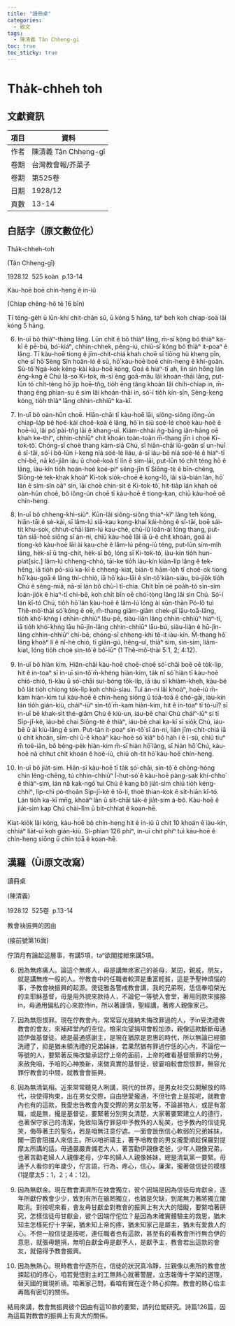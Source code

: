 ```yaml
---
title: "讀冊桌"
categories:
  - 散文
tags:
  - 陳清義 Tân Chheng-gī
toc: true
toc_sticky: true
---
```


# Tha̍k-chheh toh

## 文獻資訊

| 項目 | 資料 |
|---|---|
| 作者 | 陳清義 Tân Chheng-gī |
| 卷期 | 台灣教會報/芥菜子 |
| 卷期 | 第525卷 |
| 日期 | 1928/12 |
| 頁數 | 13-14 |

## 白話字（原文數位化）

Tha̍k-chheh-toh

(Tân Chheng-gī)

1928.12  525 koàn  p.13-14

Kàu-hoē boē chín-heng ê in-iû

(Chiap chêng-hō tē 16 bīn)

Tī téng-ge̍h ū lūn-khí chit-chân sū, ū kóng 5 hāng, taⁿ beh koh chiap-soà lâi kóng 5 hāng.

6. In-uī bô thiàⁿ-thàng lâng. Lūn chit ê bô thiàⁿ lâng, m̄-sī kóng bô thiàⁿ ka-kī ê pē-bú, bó͘-kiáⁿ, chhin-chhek, pêng-iú, chiū-sī kóng bô thiàⁿ it-poaⁿ ê lâng. Tī kàu-hoē tiong ê jīm-chit-chiá khah choē sī tiōng hù kheng pîn, che sī hō͘ Sèng Sîn hoân-ló ê sū, hō͘ kàu-hoē boē chín-heng ê khí-goân. Sù-tô͘ Ngá-kok kéng-kài kàu-hoē kóng, Goá ê hiaⁿ-tī ah, lín sìn hōng lán êng-kng ê Chú Iâ-so͘ Ki-tok, m̄-sī ēng goā-māu lâi khoán-thāi lâng, put-lūn tó chi̍t-téng hō ji̍p hoē-tn̂g, tio̍h ēng tâng khoán lâi chih-chiap in, m̄-thang ēng phian-su ê sim lâi khoán-thāi in, só͘-í tio̍h kín-sīn, Sèng-keng kóng, tio̍h thiàⁿ lâng chhin-chhiūⁿ ka-kī.

7. In-uī bô oàn-hūn choē. Hiān-chāi tī kàu-hoē lāi, siông-siông iông-ún chiap-la̍p bē hoé-kái choē-koà ê lâng, hō͘ in siū soé-lé choè kàu-hoē ê hoē-iú, lâi pó͘ pài-tn̂g lāi ê khang-uī. Kiám-chhái ǹg-bāng iân-hāng oē khah ke-thiⁿ, chhin-chhiūⁿ chit khoán toàn-toàn m̄-thang jīn i choè Ki-tok-tô͘. Chóng-sī choè thang kám-siā Chú, sī hiān-chāi iû-goân sī un-huī ê sî-tāi, só͘-í bô-lūn í-keng niá soé-lé liáu, á-sī iáu-bē niá soé-lé ê hiaⁿ-tī chí-bē, nā kó-jiân iáu ū choē-koà tī lín ê sim-lāi, put-lūn tó chi̍t téng hō ê lâng, iàu-kín tio̍h hoán-hoé koé-pìⁿ sêng-jīn tī Siōng-tè ê bīn-chêng, Siōng-tè tek-khak khoàⁿ Ki-tok sio̍k-choē ê kong-lô, lâi sià-bián lán, hō͘ lán ê sim-sîn oāⁿ sin, lâi choè chin-si̍t ê Ki-tok-tô͘, hit-tia̍p lán khah oē oàn-hūn choē, bô iông-ún choē tī kàu-hoē ê tiong-kan, chiū kàu-hoē oē chín-heng.

8. In-uī bô chheng-khì-siùⁿ. Kūn-lâi siông-siông thiaⁿ-kìⁿ lâng teh kóng, hiān-tāi ê sè-kài, sī lâm-lú siā-kau kong-khai kái-hòng ê sî-tāi, boē sái-tit khu-sok, chhut-chāi lâm-lú kau-chè, chū-iû loân-ài lóng thang, put-tàn siā-hoē siōng sī án-ni, chiū kàu-hoē lāi iā ū-ê chit khoán, goá ài tiong-kò kàu-hoē lāi ài kau-chè ê lâm-lú pêng-iú téng, put-lūn sím-mi̍h lâng, he̍k-sī ū tng-chit, he̍k-sī bô, lóng sī Ki-tok-tô͘, iàu-kín tio̍h hun-piat[sic.] lâm-lú chheng-chhó, tāi-ke tio̍h iàu-kín kiàn-li̍p lâng ê tek-hēng, iā tio̍h pó-siú ka-kī ê chheng-kiat, bián-tì hām-lo̍h tī choē-ok tiong hō͘ kàu-goā ê lâng thí-chhiò, iā hō͘ kàu-lāi ê sìn-tô͘ kiàn-siàu, bú-jio̍k tio̍h Chú ê sèng-miâ, nā-sī lán bô chù-ì tī-chia. Chi̍t bīn oē poa̍h-tó sìn-sim loán-jio̍k ê hiaⁿ-tī chí-bē, koh chi̍t bīn oē chó͘-tòng lâng lâi sìn Chú. Só͘-í lán kî-tó Chú, tio̍h hō͘ lán kàu-hoē ê lâm-lú lóng ài sūn-thàn Pó-lô tuì Thê-mô͘-thài só͘ kóng ê oē, m̄-thang giâm-giâm chek-pī lāu-toā-lâng, tio̍h khó͘-khǹg i chhin-chhiūⁿ lāu-pē, siàu-liân lâng chhin-chhiūⁿ hiaⁿ-tī, iā tio̍h khó͘-khǹg lāu hū-jîn-lâng chhin-chhiūⁿ lāu-bú, siàu-liân ê hū-jîn-lâng chhin-chhiūⁿ chí-bē, chóng-sī chheng-khì tē-it iàu-kín. M̄-thang hō͘ lâng khoàⁿ lí ê nî-hè chió, tī giân-gú, hêng-uî, thiàⁿ sim, sìn-sim, liâm-kiat, lóng tio̍h choè sìn-tô͘ ê bô͘-iūⁿ (1 Thê-mô͘-thài 5:1, 2; 4:12).

9. In-uī bô hiàn kim. Hiān-chāi kàu-hoē choē-choē só͘-chāi boē oē to̍k-li̍p, hit ê in-toaⁿ sī in-uī sìn-tô͘ m̄-khéng hiàn-kim, ta̍k nî só͘ hiàn tī kàu-hoē chió-chió, tì-kàu ū só͘-chāi sui-bóng to̍k-li̍p, iā iáu sī khiàm-kheh, kàu-bé bô la̍t tio̍h chiong to̍k-li̍p koh chhú-siau. Tuì án-ni lâi khoàⁿ, hoē-iú m̄-kam hiàn-kim tuì kàu-hoē ê chín-heng siōng ū toā-toā ê chó͘-gāi, iàu-kín lán tio̍h gián-kiù, cháiⁿ-iūⁿ sìn-tô͘ m̄-kam hiàn-kim, hit ê in-toaⁿ tī tó-uī? sī in-uī bē khak-si̍t thé-giām Chú ê kiù-un, iáu-bē chai Chú cháiⁿ-iūⁿ sí tī Si̍p-jī-kè, iáu-bē chai Siōng-tè ê thiàⁿ, iáu-bē chai ka-kī sī sio̍k Chú, iáu-bē ū ài kiù-lâng ê sim. Put-tàn it-poaⁿ sìn-tô͘ sī án-ni, liân jīm-chit-chiá iā ū chit khoán, sīm-chì ū-ê khoàⁿ kàu-hoē só͘ kiâⁿ bô ha̍h i ê ì-sù, chiū tiuⁿ m̄ toê-iân, bô bêng-pe̍k hiàn-kim m̄-sī hiàn hō͘ lâng, sī hiàn hō͘ Chú, kàu-hoē nā chhut chit khoán ê hoē-iú, chiū oh-tit hō͘ kàu-hoē chín-heng.

10. In-uī bô jia̍t-sim. Hiān-sî kàu-hoē tī ta̍k só͘-chāi, sìn-tô͘ ê chōng-hóng chin léng-chēng, tú chhin-chhiūⁿ Í-hut-só͘ ê kàu-hoē pàng-sak khí-chho͘ ê thiàⁿ-sim, lán nā kak-ngō͘ tuì Chú ê kang bô jia̍t-sim chiū tio̍h kéng-chhíⁿ, li̍p-chì pò-thoân Si̍p-jī-kè ê tō-lí, thoè thian-kok ê si̍t-hiān kî-tó. Lán tio̍h ka-kī mn̄g, khoàⁿ lán ū si̍t-chāi ta̍k-ê jia̍t-sim á-bô. Kàu-hoē ê jia̍t-sim kap Chú chài-lîm ū bi̍t-chhiat ê koan-hē.

Kiat-kio̍k lâi kóng, kàu-hoē bô chín-heng hit ê in-iû ū chit 10 khoán ê iàu-kín, chhiáⁿ lia̍t-uī koh gián-kiù. Si-phian 126 phiⁿ, in-uī chit phiⁿ tuì kàu-hoē ê chín-heng siōng ū chin toā ê koan-hē.

## 漢羅（Ùi原文改寫）

讀冊桌

(陳清義)

1928.12  525卷  p.13-14

教會袂振興的因由

(接前號第16面)

佇頂月有論起這層事，有講5項，taⁿ欲閣接紲來講5項。

6. 因為無疼痛人。論這个無疼人，毋是講無疼家己的爸母，某囝，親戚，朋友，就是講無疼一般的人。佇教會中的任職者較濟是重富輕貧，這是予聖神煩惱的事，予教會袂振興的起源。使徒雅各警戒教會講，我的兄弟啊，恁信奉咱榮光的主耶穌基督，毋是用外貌來款待人，不論佗一等號入會堂，著用同款來接接in，毋通用偏私的心來款待in，所以著謹慎，聖經講，著疼人親像家己。

7. 因為無怨恨罪。現在佇教會內，常常容允接納未悔改罪過的人，予in受洗禮做教會的會友，來補拜堂內的空位。檢采向望捐項會較加添，親像這款斷斷毋通認伊做基督徒。總是最通感謝主，是現在猶原是恩惠的時代，所以無論已經領洗禮了，抑是猶未領洗禮的兄弟姊妹，若果然猶有罪過佇恁的心內，不論佗一等號的人，要緊著反悔改變承認佇上帝的面前，上帝的確看基督贖罪的功勞，來赦免咱，予咱的心神換新，來做真實的基督徒，彼霎咱較會怨恨罪，無容允罪佇教會的中間，就教會會振興。

8. 因為無清氣相。近來常常聽見人咧講，現代的世界，是男女社交公開解放的時代，袂使得拘束，出在男女交際，自由戀愛攏通，不但社會上是按呢，就教會內也有的這款，我愛忠告教會內愛交際的男女朋友等，不論甚物人，或是有當職，或是無，攏是基督徒，要緊著分別男女清楚，大家著要緊建立人的德行，也著保守家己的清潔，免致陷落佇罪惡中予教外的人恥笑，也予教內的信徒見笑，侮辱著主的聖名，若是咱無注意佇遮。一面會跋倒信心軟弱的兄弟姊妹，閣一面會阻擋人來信主。所以咱祈禱主，著予咱教會的男女攏愛順趁保羅對提摩太所講的話，毋通嚴嚴責備老大人，著苦勸伊親像老爸，少年人親像兄弟，也著苦勸老婦人人親像老母，少年的婦人人親像姊妹，總是清氣第一要緊。毋通予人看你的年歲少，佇言語，行為，疼心，信心，廉潔，攏著做信徒的模樣(1提摩太5：1，2；4：12)。

9. 因為無獻金。現在教會濟濟所在袂會獨立，彼个因端是因為信徒毋肯獻金，逐年所獻佇教會少少，致到有所在雖罔獨立，也猶是欠缺，到尾無力著將獨立閣取消。對按呢來看，會友毋甘獻金對教會的振興上有大大的阻礙，要緊咱著研究，怎樣信徒毋甘獻金，彼个因端佇佗位？是因為未確實體驗主的救恩，猶未知主怎樣死佇十字架，猶未知上帝的疼，猶未知家己是屬主，猶未有愛救人的心。不但一般信徒是按呢，連任職者也有這款，甚至有的看教會所行無合伊的意思，就張毋題捐，無明白獻金毋是獻予人，是獻予主，教會若出這款的會友，就僫得予教會振興。

10. 因為無熱心。現時教會佇逐所在，信徒的狀況真冷靜，拄親像以弗所的教會放捒起初的疼心，咱若覺悟對主的工無熱心就著警醒，立志報傳十字架的道理，替天國的實現祈禱。咱著家己問，看咱有實在逐个熱心抑無。教會的熱心佮主再臨有密切的關係。

結局來講，教會無振興彼个因由有這10款的要緊，請列位閣研究。詩篇126篇，因為這篇對教會的振興上有真大的關係。
